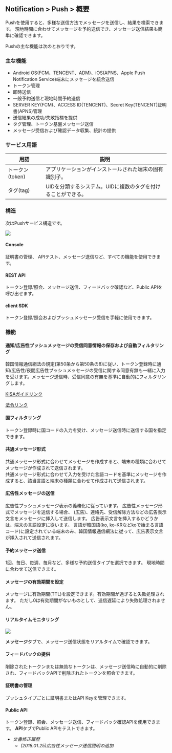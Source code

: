 ## Notification > Push > 概要

Pushを使用すると、多様な送信方法でメッセージを送信し、結果を検索できます。
現地時間に合わせてメッセージを予約送信でき、メッセージ送信結果も簡単に確認できます。

Pushの主な機能は次のとおりです。

### 主な機能

- Android OS(FCM、TENCENT、ADM)、iOS(APNS、Apple Push Notification Service)端末にメッセージを統合送信
- トークン管理
- 即時送信
- 一般予約送信と現地時間予約送信
- SERVER KEY(FCM)、ACCESS ID(TENCENT)、Secret Key(TENCENT)証明書(APNS)管理
- 送信結果の成功/失敗指標を提供
- タグ管理、トークン基盤メッセージ送信
- メッセージ受信および確認データ収集、統計の提供

### サービス用語

| 用語 | 説明                              |
| --------- | --------------------------------------- |
| トークン(token) | アプリケーションがインストールされた端末の固有識別子。                 |
| タグ(tag)   | UIDを分類するシステム。UIDに複数のタグを付けることができる。 |

### 構造

次はPushサービス構造です。

![](http://static.toastoven.net/prod_push/19-03-26/overview_en.png)

#### Console

証明書の管理、 APIテスト、メッセージ送信など、すべての機能を使用できます。

#### REST API

トークン登録/照会、メッセージ送信、フィードバック確認など、Public APIを呼び出せます。

#### client SDK
トークン登録/照会およびプッシュメッセージ受信を手軽に使用できます。

### 機能

#### 通知/広告性プッシュメッセージの受信同意情報の保存および自動フィルタリング

韓国情報通信網法の規定(第50条から第50条の8)に従い、トークン登録時に通知/広告性/夜間広告性プッシュメッセージの受信に関する同意有無も一緒に入力を受けます。メッセージ送信時、受信同意の有無を基準に自動的にフィルタリングします。

[KISAガイドリンク](https://spam.kisa.or.kr/spam/sub62.do)

[法令リンク](http://www.law.go.kr/lsEfInfoP.do?lsiSeq=123210#)

#### 国フィルタリング

トークン登録時に国コードの入力を受け、メッセージ送信時に送信する国を指定できます。

#### 共通メッセージ形式

共通メッセージ形式に合わせてメッセージを作成すると、端末の種類に合わせてメッセージが作成されて送信されます。  
共通メッセージ形式に合わせて入力を受けた言語コードを基準にメッセージを作成すると、該当言語と端末の種類に合わせて作成されて送信されます。

#### 広告性メッセージの送信

広告性プッシュメッセージ表示の義務化に従っています。
広告性メッセージ形式でメッセージを送信する場合、 (広告)、連絡先、受信解除方法などの広告表示文言をメッセージに挿入して送信します。
広告表示文言を挿入するかどうかは、端末の言語設定に従います。
言語が韓国語(ko, ko-KRなどkoで始まる言語コード)に設定されている端末のみ、韓国情報通信網法に従って、広告表示文言が挿入されて送信されます。

#### 予約メッセージ送信

1回、毎日、毎週、毎月など、多様な予約送信タイプを選択できます。
現地時間に合わせて送信できます。

#### メッセージの有効期間を設定

メッセージに有効期間(TTL)を設定できます。有効期間が過ぎると失敗処理されます。
ただし0は有効期間がないものとして、送信遅延により失敗処理されません。

#### リアルタイムモニタリング

![](http://static.toastoven.net/prod_push/img_03.png)

**メッセージ**タブで、メッセージ送信状態をリアルタイムで確認できます。

#### フィードバックの提供

削除されたトークンまたは無効なトークンは、メッセージ送信時に自動的に削除され、フィードバックAPIで削除されたトークンを照会できます。

#### 証明書の管理

プッシュタイプごとに証明書またはAPI Keyを管理できます。

#### Public API

トークン登録、照会、メッセージ送信、フィードバック確認APIを使用できます。
**API**タブでPublic APIをテストできます。

* *文書修正履歴*
    * *(2018.01.25)広告性メッセージ送信説明の追加*
